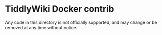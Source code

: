# TiddlyWiki Docker contrib

Any code in this directory is not officially supported, and may change or be removed at any time without notice.
